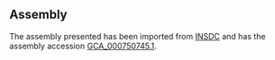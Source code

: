 
Assembly
--------

The assembly presented has been imported from 
[INSDC](http://www.insdc.org) and has the assembly accession
[GCA\_000750745.1](http://www.ebi.ac.uk/ena/data/view/GCA_000750745.1).

